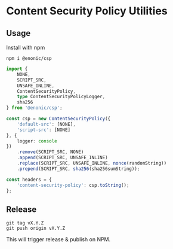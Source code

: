 # Content Security Policy Utilities

## Usage

Install with npm

	npm i @enonic/csp

```typescript
import {
	NONE,
	SCRIPT_SRC,
	UNSAFE_INLINE,
	ContentSecurityPolicy,
	type ContentSecurityPolicyLogger,
	sha256
} from '@enonic/csp';

const csp = new ContentSecurityPolicy({
	'default-src': [NONE],
	'script-src': [NONE]
}, {
	logger: console
})
	.remove(SCRIPT_SRC, NONE)
	.append(SCRIPT_SRC, UNSAFE_INLINE)
	.replace(SCRIPT_SRC, UNSAFE_INLINE, nonce(randomString))
	.prepend(SCRIPT_SRC, sha256(sha256sumString));

const headers = {
	'content-security-policy': csp.toString();
};
```

## Release

````
git tag vX.Y.Z
git push origin vX.Y.Z
````

This will trigger release & publish on NPM.
